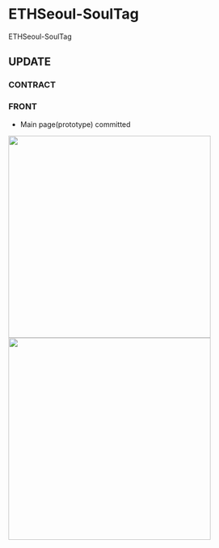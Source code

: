 # ETHSeoul-SoulTag
ETHSeoul-SoulTag

## UPDATE

### CONTRACT

### FRONT
- Main page(prototype) committed


<img src="https://user-images.githubusercontent.com/66289619/183307067-340402c0-10cc-4d82-8638-ab5566647f9b.png" height="400"/>

<img src="https://user-images.githubusercontent.com/66289619/183363569-9dfbec27-2844-4839-a076-be9d6ce17ec2.gif" height="400"/>
